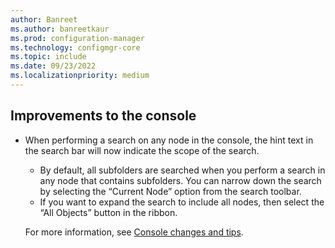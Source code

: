 ```yaml
---
author: Banreet
ms.author: banreetkaur
ms.prod: configuration-manager
ms.technology: configmgr-core
ms.topic: include
ms.date: 09/23/2022
ms.localizationpriority: medium
---
```


## <a name="bkmk_improvements-to-the-console"></a> Improvements to the console

<!--14908615-->

- When performing a search on any node in the console, the hint text in the search bar will now indicate the scope of the search.
  - By default, all subfolders are searched when you perform a search in any node that contains subfolders. You can narrow down the search by selecting the “Current Node” option from the search toolbar.
  - If you want to expand the search to include all nodes, then select the “All Objects” button in the ribbon.
  
  For more information, see [Console changes and tips](../../../../servers/manage/admin-console-tips.md). 
